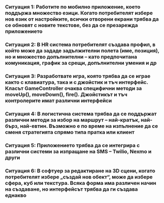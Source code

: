 ### Ситуация 1: Работите по мобилно приложение, което поддържа множество езици. Когато потребителят избере нов език от настройките, всички отворени екрани трябва да се обновят с новите текстове, без да се презарежда приложението

### Ситуация 2: В HR система потребителят създава профил, в който може да зададе задължителни полета (име, позиция), но и множество допълнителни – като предпочитана комуникация, график за срещи, допълнителни умения и др

### Ситуация 3: Разработвате игра, която трябва да се играе както с клавиатура, така и с джойстик и тъч интерфейс. Класът GameController очаква специфични методи за moveUp(), moveDown(), fire(). Джойстикът и тъч контролерите имат различни интерфейси

### Ситуация 4: В логистична система трябва да се поддържат различни методи за избор на маршрут – най-кратък, най-бърз, най-евтин. Възможно е по време на изпълнение да се сменя стратегията спрямо типа пратка или клиент

### Ситуация 5: Приложението трябва да се интегрира с различни системи за изпращане на SMS – Twilio, Nexmo и други

### Ситуация 6: В софтуер за редактиране на 3D сцени, когато потребителят избере „създай нов обект“, може да избере сфера, куб или текстура. Всяка форма има различен начин на създаване, но интерфейсът трябва да ги създава еднакво

